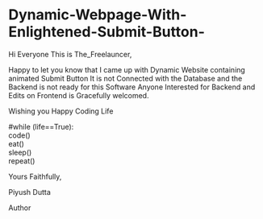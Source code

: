 # Dynamic-Webpage-With-Enlightened-Submit-Button-
Hi Everyone This is The_Freelauncer,

Happy to let you know that I came up with Dynamic Website containing animated Submit Button 
It is not Connected with the Database and the Backend is not ready for this Software 
Anyone Interested for Backend and Edits on Frontend is Gracefully welcomed.

Wishing you Happy Coding Life 

#while (life==True):
<br>
  code()
  <br>
  eat()
  <br>
  sleep()
  <br>
  repeat()

Yours Faithfully,

Piyush Dutta

Author

